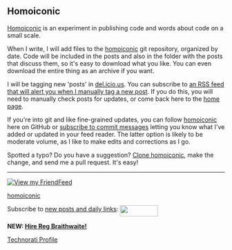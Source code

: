 Homoiconic
---

[Homoiconic](http://github.com/raganwald/homoiconic/) is an experiment in publishing code and words about code on a small scale.

When I write, I will add files to the [homoiconic](http://github.com/raganwald/homoiconic/) git repository, organized by date. Code will be included in the posts and also in the folder with the posts that discuss them, so it's easy to download what you like. You can even download the entire thing as an archive if you want.

I will be tagging new 'posts' in [del.icio.us](http://delicious.com/raganwald/homoiconic "Homoiconic Bookmarks on Delicious"). You can subscribe to [an RSS feed that will alert you when I manually tag a new post](http://feeds.feedburner.com/raganwald "Homoiconic Bookmarks Feed"). If you do this, you will need to manually check posts for updates, or come back here to the [home page](http://github.com/raganwald/homoiconic "Homoiconic on GitHub").

If you're into git and like fine-grained updates, you can follow [homoiconic](http://github.com/raganwald/homoiconic) here on GitHub or [subscribe to commit messages](http://github.com/feeds/raganwald/commits/homoiconic/master "Recent Commits to homoiconic") letting you know what I've added or updated in your feed reader. The latter option is likely to be moderate volume, as I like to make edits and corrections as I go.

Spotted a typo? Do you have a suggestion? [Clone homoiconic](git://github.com/raganwald/homoiconic.git), make the change, and send me a pull request. It's easy!

---

<a href="http://friendfeed.com/raganwald"><img alt="View my FriendFeed" style="border:0;" src="http://friendfeed.com/embed/widget/raganwald/v-2/format-png/width-400" /></a>

[homoiconic](http://github.com/raganwald/homoiconic/tree/master "Homoiconic on GitHub")
	
Subscribe to [new posts and daily links](http://feeds.feedburner.com/raganwald "raganwald's rss feed"): <a href="http://feeds.feedburner.com/raganwald"><img src="http://feeds.feedburner.com/~fc/raganwald?bg=&amp;fg=&amp;anim=" height="26" width="88" style="border:0" alt="" align="top"/></a>

**NEW: [Hire Reg Braithwaite!](http://reginald.braythwayt.com/RegBraithwaiteGH1208_en_US.pdf)**

<a href="http://technorati.com/claim/5am4yd35mg" rel="me">Technorati Profile</a>
